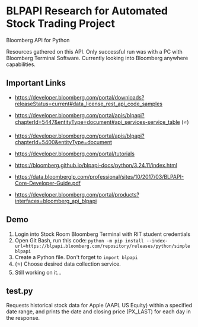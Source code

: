 # BLPAPI Research for Automated Stock Trading Project
Bloomberg API for Python 

Resources gathered on this API. Only successful run was with a PC with Bloomberg Terminal Software. Currently looking into Bloomberg anywhere capabilities.

## Important Links
- https://developer.bloomberg.com/portal/downloads?releaseStatus=current#data_license_rest_api_code_samples

- https://developer.bloomberg.com/portal/apis/blpapi?chapterId=5447&entityType=document#api_services-service_table (⭐)

- https://developer.bloomberg.com/portal/apis/blpapi?chapterId=5400&entityType=document

- https://developer.bloomberg.com/portal/tutorials

- https://bloomberg.github.io/blpapi-docs/python/3.24.11/index.html

- https://data.bloomberglp.com/professional/sites/10/2017/03/BLPAPI-Core-Developer-Guide.pdf

- https://developer.bloomberg.com/portal/products?interfaces=bloomberg_api_blpapi

## Demo

1. Login into Stock Room Bloomberg Terminal with RIT student credentials
2. Open Git Bash, run this code: `python -m pip install ‑‑index-url=https://blpapi.bloomberg.com/repository/releases/python/simple blpapi`
3. Create a Python file. Don't forget to `import blpapi`
4. (⭐) Choose desired data collection service.
5. Still working on it...

## test.py
Requests historical stock data for Apple (AAPL US Equity) within a specified date range, and prints the date and closing price (PX_LAST) for each day in the response.
